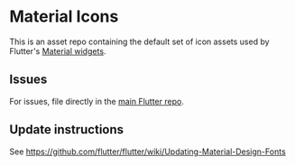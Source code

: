 # Material Icons

This is an asset repo containing the default set of icon assets used by
Flutter's [Material widgets](https://github.com/flutter/flutter/tree/master/packages/flutter/lib/src/material).

## Issues

For issues, file directly in the [main Flutter repo](https://github.com/flutter/flutter).

## Update instructions

See https://github.com/flutter/flutter/wiki/Updating-Material-Design-Fonts